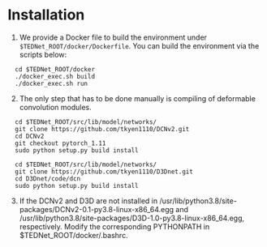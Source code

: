 # Installation


1. We provide a Docker file to build the environment under `$TEDNet_ROOT/docker/Dockerfile`. You can build the environment via the scripts below:
  ~~~
    cd $TEDNet_ROOT/docker
    ./docker_exec.sh build
    ./docker_exec.sh run
  ~~~ 

2. The only step that has to be done manually is compiling of deformable convolution modules.
  ~~~
    cd $TEDNet_ROOT/src/lib/model/networks/
    git clone https://github.com/tkyen1110/DCNv2.git
    cd DCNv2
    git checkout pytorch_1.11
    sudo python setup.py build install

    cd $TEDNet_ROOT/src/lib/model/networks/
    git clone https://github.com/tkyen1110/D3Dnet.git
    cd D3Dnet/code/dcn
    sudo python setup.py build install
  ~~~
3. If the DCNv2 and D3D are not installed in /usr/lib/python3.8/site-packages/DCNv2-0.1-py3.8-linux-x86_64.egg and /usr/lib/python3.8/site-packages/D3D-1.0-py3.8-linux-x86_64.egg, respectively. Modify the corresponding PYTHONPATH in $TEDNet_ROOT/docker/.bashrc.